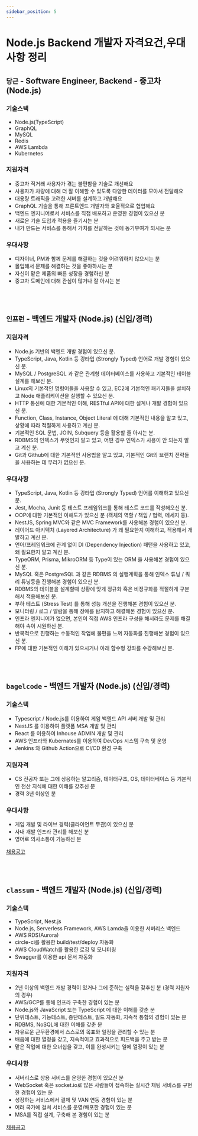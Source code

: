 ```yaml
---
sidebar_position: 5
---
```


# Node.js Backend 개발자 자격요건,우대사항 정리

<head>
  <meta name="keywords" content="프론트엔드 개발자 자격요건, 프론트엔드 개발자 기술스택, FE개발자 React"/>
</head>



## `당근` - Software Engineer, Backend - 중고차 (Node.js)  

### 기술스택
- Node.js(TypeScript)
- GraphQL
- MySQL
- Redis
- AWS Lambda
- Kubernetes


### 지원자격

- 중고차 직거래 사용자가 겪는 불편함을 기술로 개선해요
- 사용자가 차량에 대해 더 잘 이해할 수 있도록 다양한 데이터를 모아서 전달해요
- 대용량 트래픽을 고려한 서버를 설계하고 개발해요
- GraphQL 기술을 통해 프론트엔드 개발자와 효율적으로 협업해요
- 백엔드 엔지니어로서 서비스를 직접 배포하고 운영한 경험이 있으신 분
- 새로운 기술 도입과 적용을 즐기시는 분
- 내가 만드는 서비스를 통해서 가치를 전달하는 것에 동기부여가 되시는 분

### 우대사항

- 디자이너, PM과 함께 문제를 해결하는 것을 어려워하지 않으시는 분
- 몰입해서 문제를 해결하는 것을 좋아하시는 분
- 자신이 맡은 제품의 빠른 성장을 경험하신 분
- 중고차 도메인에 대해 관심이 많거나 잘 아시는 분
 

<br/><br/>

## `인프런` - 백엔드 개발자 (Node.js) (신입/경력)

### 지원자격

- Node.js 기반의 백엔드 개발 경험이 있으신 분.   
- TypeScript, Java, Kotlin 등 강타입 (Strongly Typed) 언어로 개발 경험이 있으신 분.   
- MySQL / PostgreSQL 과 같은 관계형 데이터베이스를 사용하고 기본적인 테이블 설계를 해보신 분.   
- Linux의 기본적인 명령어들을 사용할 수 있고, EC2에 기본적인 패키지들을 설치하고 Node 애플리케이션을 실행할 수 있으신 분.   
- HTTP 통신에 대한 기본적인 이해, RESTful API에 대한 설계나 개발 경험이 있으신 분.   
- Function, Class, Instance, Object Literal 에 대해 기본적인 내용을 알고 있고, 상황에 따라 적절하게 사용하고 계신 분.   
- 기본적인 SQL 문법, JOIN, Subquery 등을 활용할 줄 아시는 분.   
- RDBMS의 인덱스가 무엇인지 알고 있고, 어떤 경우 인덱스가 사용이 안 되는지 알고 계신 분.   
- Git과 Github에 대한 기본적인 사용법을 알고 있고, 기본적인 Git의 브랜치 전략들을 사용하는 데 무리가 없으신 분.   

### 우대사항

- TypeScript, Java, Kotlin 등 강타입 (Strongly Typed) 언어를 이해하고 있으신 분. 
- Jest, Mocha, Junit 등 테스트 프레임워크를 통해 테스트 코드를 작성해오신 분. 
- OOP에 대한 기본적인 이해도가 있으신 분 (객체의 역할 / 책임 / 협력, 메세지 등). 
- NestJS, Spring MVC와 같은 MVC Framework를 사용해본 경험이 있으신 분. 
- 레이어드 아키텍처 (Layered Architecture) 가 왜 필요한지 이해하고, 적용해서 개발하고 계신 분. 
- 언어/프레임워크에 관계 없이 DI (Dependency Injection) 패턴을 사용하고 있고, 왜 필요한지 알고 계신 분. 
- TypeORM, Prisma, MikroORM 등 Type이 있는 ORM 을 사용해본 경험이 있으신 분. 
- MySQL 혹은 PostgreSQL 과 같은 RDBMS 의 실행계획을 통해 인덱스 튜닝 / 쿼리 튜닝등을 진행해본 경험이 있으신 분. 
- RDBMS의 테이블을 설계할때 상황에 맞게 정규화 혹은 비정규화를 적절하게 구분해서 적용해보신 분. 
- 부하 테스트 (Stress Test) 를 통해 성능 개선을 진행해본 경험이 있으신 분. 
- 모니터링 / 로그 / 알람을 통해 장애를 탐지하고 해결해본 경험이 있으신 분. 
- 인프라 엔지니어가 없으면, 본인이 직접 AWS 인프라 구성을 해서라도 문제를 해결해야 속이 시원하신 분. 
- 반복적으로 진행하는 수동적인 작업에 불편을 느껴 자동화를 진행해본 경험이 있으신 분. 
- FP에 대한 기본적인 이해가 있으시거나 아래 함수형 강좌를 수강해보신 분. 


<br/><br/>

## `bagelcode` - 백엔드 개발자 (Node.js) (신입/경력)

### 기술스택
- Typescript / Node.js를 이용하여 게임 백엔드 API 서버 개발 및 관리
- NestJS 를 이용하여 플랫폼 MSA 개발 및 관리
- React 를 이용하여 Inhouse ADMIN 개발 및 관리
- AWS 인프라와 Kubernates를 이용하여 DevOps 시스템 구축 및 운영
- Jenkins 와 Github Action으로 CI/CD 환경 구축


### 지원자격
- CS 전공자 또는 그에 상응하는 알고리즘, 데이터구조, OS, 데이터베이스 등 기본적인 전산 지식에 대한 이해를 갖추신 분
- 경력 3년 이상인 분

### 우대사항

- 게임 개발 및 라이브 경력(클라이언트 무관)이 있으신 분
- 사내 개발 인프라 관리를 해보신 분
- 영어로 의사소통이 가능하신 분

[채용공고](https://bagelcode.recruiter.co.kr/app/jobnotice/view?systemKindCode=MRS2&jobnoticeSn=50932)

<br/><br/>

## `classum` - 백엔드 개발자 (Node.js) (신입/경력)

### 기술스택
- TypeScript, Nest.js
- Node.js, Serverless Framework,  AWS Lamda을 이용한 서버리스 백엔드
- AWS RDS(Aurora)
- circle-ci를 활용한 build/test/deploy 자동화
- AWS CloudWatch를 활용한 로깅 및 모니터링
- Swagger를 이용한 api 문서 자동화

### 지원자격
- 2년 이상의 백엔드 개발 경력이 있거나 그에 준하는 실력을 갖추신 분 (경력 지원자의 경우)
- AWS/GCP를 통해 인프라 구축한 경험이 있는 분
- Node.js와 JavaScript 또는 TypeScript 에 대한 이해를 갖춘 분
- 단위테스트, 기능테스트, 종단테스트, 빌드 자동화, 지속적 통합의 경험이 있는 분
- RDBMS, NoSQL에 대한 이해를 갖춘 분
- 자유로운 근무환경에서 스스로의 목표와 일정을 관리할 수 있는 분
- 배움에 대한 열정을 갖고, 지속적이고 효과적으로 피드백을 주고 받는 분
- 맡은 작업에 대한 오너십을 갖고, 이를 완성시키는 일에 열정이 있는 분


### 우대사항

- 서버리스로 상용 서비스를 운영한 경험이 있으신 분
- WebSocket 혹은 socket.io로 많은 사람들이 접속하는 실시간 채팅 서비스를 구현한 경험이 있는 분
- 성장하는 서비스에서 결제 및 VAN 연동 경험이 있는 분
- 여러 국가에 걸쳐 서비스를 운영/배포한 경험이 있는 분
- MSA를 직접 설계, 구축해 본 경험이 있는 분

[채용공고](https://bagelcode.recruiter.co.kr/app/jobnotice/view?systemKindCode=MRS2&jobnoticeSn=50932)

<br/><br/>
